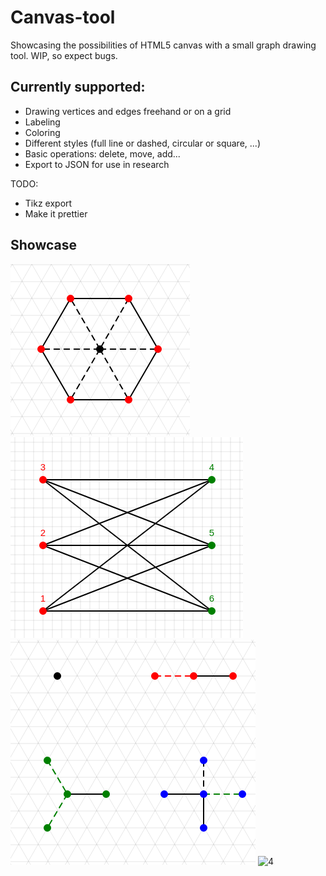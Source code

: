 # Canvas-tool
Showcasing the possibilities of HTML5 canvas with a small graph drawing tool. WIP, so expect bugs.

##  Currently supported:
- Drawing vertices and edges freehand or on a grid
- Labeling 
- Coloring
- Different styles (full line or dashed, circular or square, ...)
- Basic operations: delete, move, add...
- Export to JSON for use in research

TODO:
- Tikz export
- Make it prettier

## Showcase
![1](screenshots/1.png)
![2](screenshots/2.png)
![3](screenshots/3.png)
![4](screenshots/4.png)
